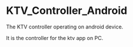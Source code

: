 # KTV_Controller_Android
The KTV controller operating on android device.

It is the controller for the ktv app on PC.
